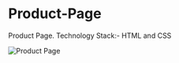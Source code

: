 
# Product-Page
Product Page. Technology Stack:- HTML and CSS

![Product Page](https://user-images.githubusercontent.com/99597655/174246289-5baf7517-0693-492e-b155-32d6010a17f4.png)

